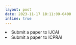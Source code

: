 ```yaml
---
layout: post
date: 2023-11-17 18:11:00-0400
inline: true
---
```



<li style='margin-top:0px'> Submit a paper to IJCAI </li>
<li style='margin-top:0px'> Submit a paper to ICPRAI  </li>
